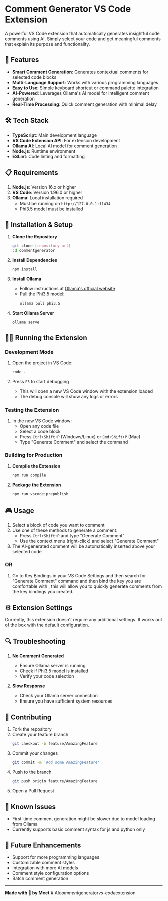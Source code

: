 # Comment Generator VS Code Extension

A powerful VS Code extension that automatically generates insightful code comments using AI. Simply select your code and get meaningful comments that explain its purpose and functionality.

## 🚀 Features

- **Smart Comment Generation**: Generates contextual comments for selected code blocks
- **Multi-Language Support**: Works with various programming languages
- **Easy to Use**: Simple keyboard shortcut or command palette integration
- **AI-Powered**: Leverages Ollama's AI model for intelligent comment generation
- **Real-Time Processing**: Quick comment generation with minimal delay

## 🛠️ Tech Stack

- **TypeScript**: Main development language
- **VS Code Extension API**: For extension development
- **Ollama AI**: Local AI model for comment generation
- **Node.js**: Runtime environment
- **ESLint**: Code linting and formatting

## 📋 Requirements

1. **Node.js**: Version 16.x or higher
2. **VS Code**: Version 1.96.0 or higher
3. **Ollama**: Local installation required
   - Must be running on `http://127.0.0.1:11434`
   - Phi3.5 model must be installed

## 🚀 Installation & Setup

1. **Clone the Repository**

   ```bash
   git clone [repository-url]
   cd commentgenerator
   ```

2. **Install Dependencies**

   ```bash
   npm install
   ```

3. **Install Ollama**

   - Follow instructions at [Ollama's official website](https://ollama.ai)
   - Pull the Phi3.5 model:
     ```bash
     ollama pull phi3.5
     ```

4. **Start Ollama Server**
   ```bash
   ollama serve
   ```

## 🏃‍♂️ Running the Extension

### Development Mode

1. Open the project in VS Code:

   ```bash
   code .
   ```

2. Press `F5` to start debugging
   - This will open a new VS Code window with the extension loaded
   - The debug console will show any logs or errors

### Testing the Extension

1. In the new VS Code window:
   - Open any code file
   - Select a code block
   - Press `Ctrl+Shift+P` (Windows/Linux) or `Cmd+Shift+P` (Mac)
   - Type "Generate Comment" and select the command

### Building for Production

1. **Compile the Extension**

   ```bash
   npm run compile
   ```

2. **Package the Extension**
   ```bash
   npm run vscode:prepublish
   ```

## 🎮 Usage

1. Select a block of code you want to comment
2. Use one of these methods to generate a comment:
   - Press `Ctrl+Shift+P` and type "Generate Comment"
   - Use the context menu (right-click) and select "Generate Comment"
3. The AI-generated comment will be automatically inserted above your selected code

### OR

1. Go to Key Bindings in your VS Code Settings and then search for "Generate Comment" command and then bind the key you are comfortable with , this will allow you to quickly generate comments from the key bindings you created.

## ⚙️ Extension Settings

Currently, this extension doesn't require any additional settings. It works out of the box with the default configuration.

## 🔍 Troubleshooting

1. **No Comment Generated**

   - Ensure Ollama server is running
   - Check if Phi3.5 model is installed
   - Verify your code selection

2. **Slow Response**
   - Check your Ollama server connection
   - Ensure you have sufficient system resources

## 🤝 Contributing

1. Fork the repository
2. Create your feature branch
   ```bash
   git checkout -b feature/AmazingFeature
   ```
3. Commit your changes
   ```bash
   git commit -m 'Add some AmazingFeature'
   ```
4. Push to the branch
   ```bash
   git push origin feature/AmazingFeature
   ```
5. Open a Pull Request

## 🐛 Known Issues

- First-time comment generation might be slower due to model loading from Ollama
- Currently supports basic comment syntax for js and python only

## 🔮 Future Enhancements

- Support for more programming languages
- Customizable comment styles
- Integration with more AI models
- Comment style configuration options
- Batch comment generation

---

**Made with 🧡 by Meet**
#   A I _ c o m m e n t _ g e n e r a t o r _ v s - c o d e _ e x t e n s i o n  
 